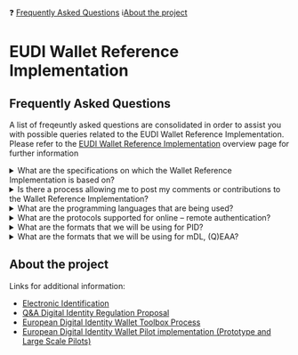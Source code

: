 ❓ [Frequently Asked Questions](#frequently-asked-questions)  :information_source:[About the project](#about-the-project)

# EUDI Wallet Reference Implementation 
## Frequently Asked Questions

A list of freqeuntly asked questions are consolidated in order to assist you with possible queries related to the EUDI Wallet Reference Implementation. Please refer to the [EUDI Wallet Reference Implementation](https://github.com/eu-digital-identity-wallet/architecture-and-reference-framework) overview page for further information

<Details>
 <summary>What are the specifications on which the Wallet Reference Implementation is based on?</summary> 
The Wallet Reference Implementation is based on the <a href="https://github.com/eu-digital-identity-wallet/architecture-and-reference-framework">Architecture Reference Framework</a>.
</Details>

<Details>
 <summary>Is there a process allowing me to post my comments or contributions to the Wallet Reference Implementation?</summary> 
Comments and contributions on the codebase of the Wallet Reference Implementation are welcomed through the corresponding <a href="https://github.com/eu-digital-identity-wallet/architecture-and-reference-framework">Github space</a>. Additionally, a designated mailbox <a href="CNECT-EUDIW-SUPPORT@ec.europa.eu">CNECT-EUDIW-SUPPORT@ec.europa.eu</a> is available where any queries related to the Wallet Reference Implementation can be addressed.
</Details>

<Details>
 <summary>What are the programming languages that are being used?</summary> 
For Android it will mainly be Kotlin and for the iOS it will mainly be Swift (so it is the preferred native languages of each platform). Other languages will also be used in the ecosystem of the EUDIW.
</Details>

<Details>
 <summary>What are the protocols supported for online – remote authentication? </summary> 
The baseline for the reference implementation is the ARF. Hence, we will be supporting OID4VP using the profile of ISO23220-4 Annex B.
</Details>

<Details>
 <summary>What are the formats that we will be using for PID?	</summary> 
According to the ARF and the corresponding PID rulebook, we will be supporting both mDoc and SD-JWT format.
</Details>

<Details>
 <summary>What are the formats that we will be using for mDL, (Q)EAA?	</summary> 
According to the ARF and the corresponding mDL rulebook, we will be supporting both mDoc and SD-JWT format.
</Details>


## About the project
Links for additional information:  
-  [Electronic Identification](https://digital-strategy.ec.europa.eu/en/policies/electronic-identification)  
-  [Q&A Digital Identity Regulation Proposal](https://digital-strategy.ec.europa.eu/en/faqs/qa-digital-identity-regulation-proposal)  
-  [European Digital Identity Wallet Toolbox Process](https://digital-strategy.ec.europa.eu/en/policies/eudi-wallet-toolbox)  
-  [European Digital Identity Wallet Pilot implementation (Prototype and Large Scale Pilots)](https://digital-strategy.ec.europa.eu/en/policies/eudi-wallet-implementation)  
